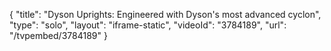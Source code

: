 {
    "title": "Dyson Uprights: Engineered with Dyson's most advanced cyclon",
    "type": "solo",
    "layout": "iframe-static",
    "videoId": "3784189",
    "url": "\/tvpembed\/3784189"
}